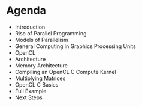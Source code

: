 Agenda
======

- Introduction
- Rise of Parallel Programming
- Models of Parallelism
- General Computing in Graphics Processing Units
- OpenCL
- Architecture
- Memory Architecture
- Compiling an OpenCL C Compute Kernel
- Multiplying Matrices
- OpenCL C Basics
- Full Example
- Next Steps
